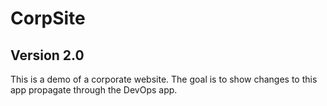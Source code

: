# CorpSite

## Version 2.0

This is a demo of a corporate website.  The goal is to show changes to this app propagate through the DevOps app.
